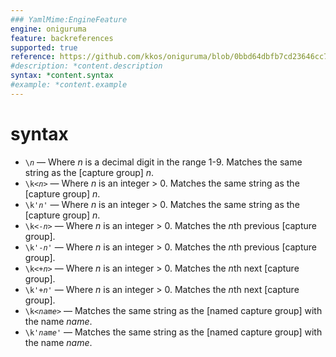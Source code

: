 ```yaml
---
### YamlMime:EngineFeature
engine: oniguruma
feature: backreferences
supported: true
reference: https://github.com/kkos/oniguruma/blob/0bbd64dbfb7cd23646cc798470daa5223964cf5b/doc/RE#L398
#description: *content.description
syntax: *content.syntax
#example: *content.example
---
```

# syntax
- <code>&#x5c;<em>n</em></code> &mdash; Where *n* is a decimal digit in the range 1-9. Matches the same string as the [capture group] *n*.
- <code>\k&lt;<em>n</em>&gt;</code> &mdash; Where *n* is an integer > 0. Matches the same string as the [capture group] *n*.
- <code>\k'<em>n</em>'</code> &mdash; Where *n* is an integer > 0. Matches the same string as the [capture group] *n*.
- <code>\k&lt;-<em>n</em>&gt;</code> &mdash; Where *n* is an integer > 0. Matches the *n*th previous [capture group].
- <code>\k'-<em>n</em>'</code> &mdash; Where *n* is an integer > 0. Matches the *n*th previous [capture group].
- <code>\k&lt;+<em>n</em>&gt;</code> &mdash; Where *n* is an integer > 0. Matches the *n*th next [capture group].
- <code>\k'+<em>n</em>'</code> &mdash; Where *n* is an integer > 0. Matches the *n*th next [capture group].
- <code>\k&lt;<em>name</em>&gt;</code> &mdash; Matches the same string as the [named capture group] with the name *name*.
- <code>\k'<em>name</em>'</code> &mdash; Matches the same string as the [named capture group] with the name *name*.
